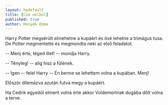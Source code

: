 ```yaml
---
layout: hpdefault
title: [Cím nélkül]
published: true
author: Honyek Emma
---
```

Harry Potter megsérült elmehetne a kupáért és övé lehetne a trimágus tusa. De Potter megmentette és megmondta neki az első feladatot. 

-- Menj érte, téged illet! -- mondja Harry. 

-- Tényleg! -- alig hisz a fülének. 

-- Igen -- felel Harry -- Én benne se lehettem volna a kupában. Menj! 

Először dilemázva azután futva megy a kupáért. 

Ha Cedrik egyedül elment volna érte akkor Voldemortnak dugába dőlt volna a terve.
